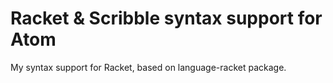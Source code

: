 # Racket & Scribble syntax support for Atom

My syntax support for Racket, based on language-racket package.

